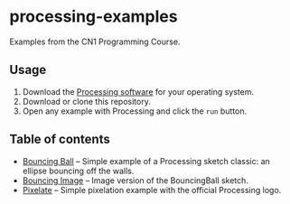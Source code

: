# processing-examples
Examples from the CN1 Programming Course.

## Usage
1. Download the [Processing software](https://processing.org/download/) for your operating system.
2. Download or clone this repository.
3. Open any example with Processing and click the `run` button.

## Table of contents
- [Bouncing Ball](BouncingBall/BouncingBall.pde) – Simple example of a Processing sketch classic: an ellipse bouncing off the walls.
- [Bouncing Image](BouncingImage/BouncingImage.pde) – Image version of the BouncingBall sketch.
- [Pixelate](Pixelate/Pixelate.pde) – Simple pixelation example with the official Processing logo.
